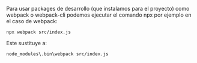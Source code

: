 Para usar packages de desarrollo (que instalamos para el proyecto) como webpack o webpack-cli podemos ejecutar el comando npx
por ejemplo en el caso de webpack:

```
npx webpack src/index.js
```
Este sustituye a:
```
node_modules\.bin\webpack src/index.js
```